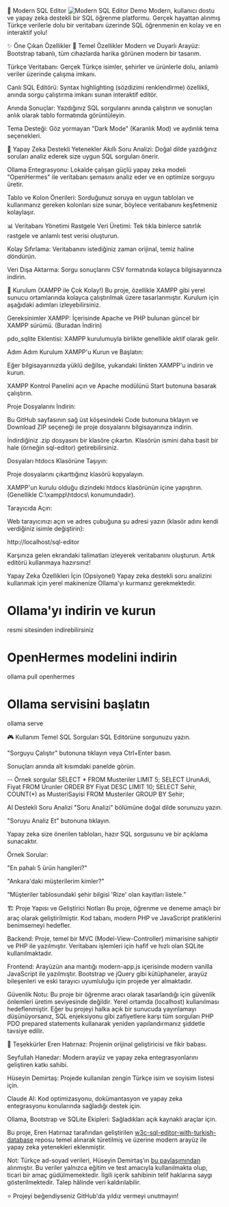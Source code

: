 🚀 Modern SQL Editor
![Modern SQL Editor Demo](assets/demo.gif)
Modern, kullanıcı dostu ve yapay zeka destekli bir SQL öğrenme platformu. Gerçek hayattan alınmış Türkçe verilerle dolu bir veritabanı üzerinde SQL öğrenmenin en kolay ve en interaktif yolu!

✨ Öne Çıkan Özellikler
🎯 Temel Özellikler
Modern ve Duyarlı Arayüz: Bootstrap tabanlı, tüm cihazlarda harika görünen modern bir tasarım.

Türkçe Veritabanı: Gerçek Türkçe isimler, şehirler ve ürünlerle dolu, anlamlı veriler üzerinde çalışma imkanı.

Canlı SQL Editörü: Syntax highlighting (sözdizimi renklendirme) özellikli, anında sorgu çalıştırma imkanı sunan interaktif editör.

Anında Sonuçlar: Yazdığınız SQL sorgularını anında çalıştırın ve sonuçları anlık olarak tablo formatında görüntüleyin.

Tema Desteği: Göz yormayan "Dark Mode" (Karanlık Mod) ve aydınlık tema seçenekleri.

🤖 Yapay Zeka Destekli Yetenekler
Akıllı Soru Analizi: Doğal dilde yazdığınız soruları analiz ederek size uygun SQL sorguları önerir.

Ollama Entegrasyonu: Lokalde çalışan güçlü yapay zeka modeli "OpenHermes" ile veritabanı şemasını analiz eder ve en optimize sorguyu üretir.

Tablo ve Kolon Önerileri: Sorduğunuz soruya en uygun tabloları ve kullanmanız gereken kolonları size sunar, böylece veritabanını keşfetmeniz kolaylaşır.

📊 Veritabanı Yönetimi
Rastgele Veri Üretimi: Tek tıkla binlerce satırlık rastgele ve anlamlı test verisi oluşturun.

Kolay Sıfırlama: Veritabanını istediğiniz zaman orijinal, temiz haline döndürün.

Veri Dışa Aktarma: Sorgu sonuçlarını CSV formatında kolayca bilgisayarınıza indirin.

🚀 Kurulum (XAMPP ile Çok Kolay!)
Bu proje, özellikle XAMPP gibi yerel sunucu ortamlarında kolayca çalıştırılmak üzere tasarlanmıştır. Kurulum için aşağıdaki adımları izleyebilirsiniz.

Gereksinimler
XAMPP: İçerisinde Apache ve PHP bulunan güncel bir XAMPP sürümü. (Buradan İndirin)

pdo_sqlite Eklentisi: XAMPP kurulumuyla birlikte genellikle aktif olarak gelir.

Adım Adım Kurulum
XAMPP'u Kurun ve Başlatın:

Eğer bilgisayarınızda yüklü değilse, yukarıdaki linkten XAMPP'u indirin ve kurun.

XAMPP Kontrol Panelini açın ve Apache modülünü Start butonuna basarak çalıştırın.

Proje Dosyalarını İndirin:

Bu GitHub sayfasının sağ üst köşesindeki Code butonuna tıklayın ve Download ZIP seçeneği ile proje dosyalarını bilgisayarınıza indirin.

İndirdiğiniz .zip dosyasını bir klasöre çıkartın. Klasörün ismini daha basit bir hale (örneğin sql-editor) getirebilirsiniz.

Dosyaları htdocs Klasörüne Taşıyın:

Proje dosyalarını çıkarttığınız klasörü kopyalayın.

XAMPP'un kurulu olduğu dizindeki htdocs klasörünün içine yapıştırın. (Genellikle C:\xampp\htdocs\ konumundadır).

Tarayıcıda Açın:

Web tarayıcınızı açın ve adres çubuğuna şu adresi yazın (klasör adını kendi verdiğiniz isimle değiştirin):

http://localhost/sql-editor


Karşınıza gelen ekrandaki talimatları izleyerek veritabanını oluşturun. Artık editörü kullanmaya hazırsınız!

Yapay Zeka Özellikleri İçin (Opsiyonel)
Yapay zeka destekli soru analizini kullanmak için yerel makinenize Ollama'yı kurmanız gerekmektedir.

# Ollama'yı indirin ve kurun
resmi sitesinden indirebilirsiniz

# OpenHermes modelini indirin
ollama pull openhermes

# Ollama servisini başlatın
ollama serve


🎮 Kullanım
Temel SQL Sorguları
SQL Editörüne sorgunuzu yazın.

"Sorguyu Çalıştır" butonuna tıklayın veya Ctrl+Enter basın.

Sonuçları anında alt kısımdaki panelde görün.

-- Örnek sorgular
SELECT * FROM Musteriler LIMIT 5;
SELECT UrunAdi, Fiyat FROM Urunler ORDER BY Fiyat DESC LIMIT 10;
SELECT Sehir, COUNT(*) as MusteriSayisi FROM Musteriler GROUP BY Sehir;


AI Destekli Soru Analizi
"Soru Analizi" bölümüne doğal dilde sorunuzu yazın.

"Soruyu Analiz Et" butonuna tıklayın.

Yapay zeka size önerilen tabloları, hazır SQL sorgusunu ve bir açıklama sunacaktır.

Örnek Sorular:

"En pahalı 5 ürün hangileri?"

"Ankara'daki müşterilerim kimler?"

“Müşteriler tablosundaki şehir bilgisi 'Rize' olan kayıtları listele.”

🏗️ Proje Yapısı ve Geliştirici Notları
Bu proje, öğrenme ve deneme amaçlı bir araç olarak geliştirilmiştir. Kod tabanı, modern PHP ve JavaScript pratiklerini benimsemeyi hedefler.

Backend: Proje, temel bir MVC (Model-View-Controller) mimarisine sahiptir ve PHP ile yazılmıştır. Veritabanı işlemleri için hafif ve hızlı olan SQLite kullanılmaktadır.

Frontend: Arayüzün ana mantığı modern-app.js içerisinde modern vanilla JavaScript ile yazılmıştır. Bootstrap ve jQuery gibi kütüphaneler, arayüz bileşenleri ve eski tarayıcı uyumluluğu için projede yer almaktadır.

Güvenlik Notu: Bu proje bir öğrenme aracı olarak tasarlandığı için güvenlik önlemleri üretim seviyesinde değildir. Yerel ortamda (localhost) kullanılması hedeflenmiştir. Eğer bu projeyi halka açık bir sunucuda yayınlamayı düşünüyorsanız, SQL enjeksiyonu gibi zafiyetlere karşı tüm sorguları PHP PDO prepared statements kullanarak yeniden yapılandırmanız şiddetle tavsiye edilir.

🙏 Teşekkürler
Eren Hatırnaz: Projenin orijinal geliştiricisi ve fikir babası.

Seyfullah Hanedar: Modern arayüz ve yapay zeka entegrasyonlarını geliştiren katkı sahibi.

Hüseyin Demirtaş: Projede kullanılan zengin Türkçe isim ve soyisim listesi için.

Claude AI: Kod optimizasyonu, dokümantasyon ve yapay zeka entegrasyonu konularında sağladığı destek için.

Ollama, Bootstrap ve SQLite Ekipleri: Sağladıkları açık kaynaklı araçlar için.

Bu proje, Eren Hatırnaz tarafından geliştirilen [w3c-sql-editor-with-turkish-database](https://github.com/erenhatirnaz/w3c-sql-editor-with-turkish-database) reposu temel alınarak türetilmiş ve üzerine modern arayüz ile yapay zeka yetenekleri eklenmiştir.

Not: Türkçe ad-soyad verileri, Hüseyin Demirtaş’ın [bu paylaşımından](https://huseyindemirtas.net/rastgele-turkce-ad-soyad-kombinasyonlari) alınmıştır. Bu veriler yalnızca eğitim ve test amacıyla kullanılmakta olup, ticari bir amaç güdülmemektedir. İlgili içerik sahibinin telif haklarına saygı gösterilmektedir. Talep hâlinde veri kaldırılabilir.


⭐ Projeyi beğendiyseniz GitHub'da yıldız vermeyi unutmayın!
